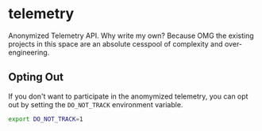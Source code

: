 # telemetry

Anonymized Telemetry API. Why write my own? Because OMG the existing projects in 
this space are an absolute cesspool of complexity and over-engineering.

## Opting Out

If you don't want to participate in the anomymized telemetry, you can opt out by 
setting the `DO_NOT_TRACK` environment variable.

```sh
export DO_NOT_TRACK=1
```